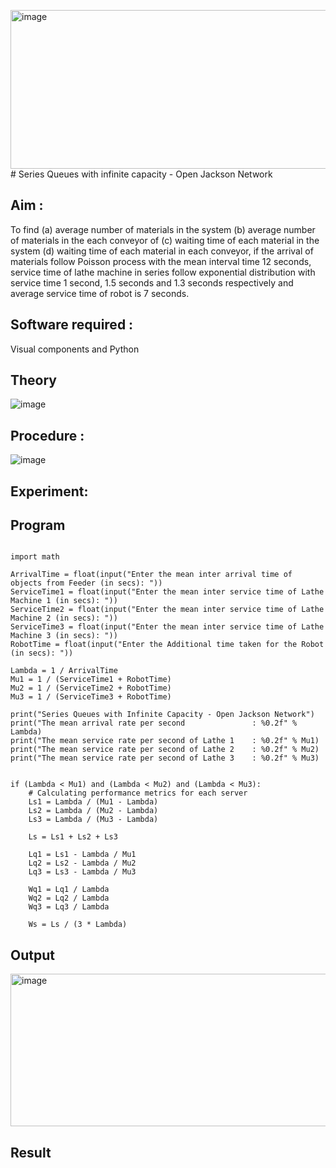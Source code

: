 <img width="691" height="254" alt="image" src="https://github.com/user-attachments/assets/010163fe-0364-451d-b684-ff8f1bfa2ac5" /># Series Queues with infinite capacity - Open Jackson Network

## Aim :
To find (a) average number of materials in the system (b) average number of materials in the each conveyor of (c) waiting time of each material in the system (d) waiting time of each material in each conveyor, if the arrival  of materials follow Poisson process with the mean interval time 12 seconds, service time of  lathe machine in series follow exponential distribution  with service time  1 second, 1.5 seconds and 1.3 seconds respectively and average service time of robot is 7 seconds.

## Software required :
Visual components and Python

## Theory

![image](https://user-images.githubusercontent.com/103921593/203239736-7b81f599-71a8-4ae7-b63e-5d98acd9ea54.png)


## Procedure :

![image](https://user-images.githubusercontent.com/103921593/203239789-bc870dce-6727-487b-a0e2-4fc3f5114889.png)


## Experiment:


## Program
```

import math

ArrivalTime = float(input("Enter the mean inter arrival time of objects from Feeder (in secs): "))
ServiceTime1 = float(input("Enter the mean inter service time of Lathe Machine 1 (in secs): "))
ServiceTime2 = float(input("Enter the mean inter service time of Lathe Machine 2 (in secs): "))
ServiceTime3 = float(input("Enter the mean inter service time of Lathe Machine 3 (in secs): "))
RobotTime = float(input("Enter the Additional time taken for the Robot (in secs): "))

Lambda = 1 / ArrivalTime
Mu1 = 1 / (ServiceTime1 + RobotTime)
Mu2 = 1 / (ServiceTime2 + RobotTime)
Mu3 = 1 / (ServiceTime3 + RobotTime)

print("Series Queues with Infinite Capacity - Open Jackson Network")
print("The mean arrival rate per second               : %0.2f" % Lambda)
print("The mean service rate per second of Lathe 1    : %0.2f" % Mu1)
print("The mean service rate per second of Lathe 2    : %0.2f" % Mu2)
print("The mean service rate per second of Lathe 3    : %0.2f" % Mu3)


if (Lambda < Mu1) and (Lambda < Mu2) and (Lambda < Mu3):
    # Calculating performance metrics for each server
    Ls1 = Lambda / (Mu1 - Lambda)
    Ls2 = Lambda / (Mu2 - Lambda)
    Ls3 = Lambda / (Mu3 - Lambda)

    Ls = Ls1 + Ls2 + Ls3 

    Lq1 = Ls1 - Lambda / Mu1
    Lq2 = Ls2 - Lambda / Mu2
    Lq3 = Ls3 - Lambda / Mu3

    Wq1 = Lq1 / Lambda
    Wq2 = Lq2 / Lambda
    Wq3 = Lq3 / Lambda

    Ws = Ls / (3 * Lambda)
```

## Output
<img width="685" height="244" alt="image" src="https://github.com/user-attachments/assets/9ffc1065-7820-4646-afdd-7e239cecf26c" />


## Result

